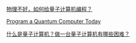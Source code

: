 [物理不好，如何给量子计算机编程？](https://www.infoq.cn/article/YAqELOmDDGs1qeHOEd5f)

[Program a Quantum Computer Today](https://medium.com/better-programming/program-a-quantum-computer-today-a62de23268f0)



[什么是量子计算机？做一台量子计算机有哪些困难？](https://www.youtube.com/watch?v=OJEoWNZKcfs&ab_channel=%E5%A6%88%E5%92%AA%E8%AF%B4MommyTalk)

